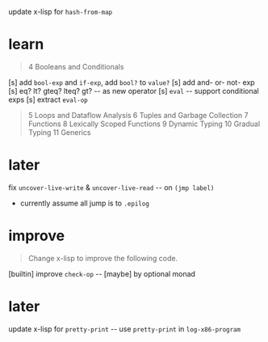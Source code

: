 update x-lisp for `hash-from-map`

# learn

> 4 Booleans and Conditionals

[s] add `bool-exp` and `if-exp`, add `bool?` to `value?`
[s] add and- or- not- exp
[s] eq? lt? gteq? lteq? gt? -- as new operator
[s] `eval` -- support conditional exps
[s] extract `eval-op`

> 5 Loops and Dataflow Analysis
> 6 Tuples and Garbage Collection
> 7 Functions
> 8 Lexically Scoped Functions
> 9 Dynamic Typing
> 10 Gradual Typing
> 11 Generics

# later

fix `uncover-live-write` & `uncover-live-read` -- on `(jmp label)`

- currently assume all jump is to `.epilog`

# improve

> Change x-lisp to improve the following code.

[builtin] improve `check-op` -- [maybe] by optional monad

# later

update x-lisp for `pretty-print` -- use `pretty-print` in `log-x86-program`
